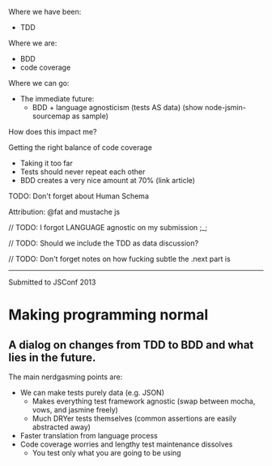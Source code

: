 Where we have been:
  - TDD
  <!-- - brittle specifications -->
  <!-- - developers and non-developers don't see problems the same -->
Where we are:
  - BDD
  - code coverage
  <!-- - dev's and non-dev's don't see eye to eye still -->
Where we can go:
  - The immediate future:
    - BDD + language agnosticism (tests AS data) (show node-jsmin-sourcemap as sample)

How does this impact me?

Getting the right balance of code coverage
  - Taking it too far
  - Tests should never repeat each other
  - BDD creates a very nice amount at 70% (link article)

TODO: Don't forget about Human Schema

Attribution: @fat and mustache js


// TODO: I forgot LANGUAGE agnostic on my submission ;_;

// TODO: Should we include the TDD as data discussion?

// TODO: Don't forget notes on how fucking subtle the .next part is

*****************

Submitted to JSConf 2013

# Making programming normal
## A dialog on changes from TDD to BDD and what lies in the future.

The main nerdgasming points are:
- We can make tests purely data (e.g. JSON)
    - Makes everything test framework agnostic (swap between mocha, vows, and jasmine freely)
    - Much DRYer tests themselves (common assertions are easily abstracted away)
- Faster translation from language process
- Code coverage worries and lengthy test maintenance dissolves
    - You test only what you are going to be using